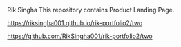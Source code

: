 Rik Singha 
This repository contains Product Landing  Page.

https://riksingha001.github.io/rik-portfolio2/two

https://github.com/RikSingha001/rik-portfolio2/two
